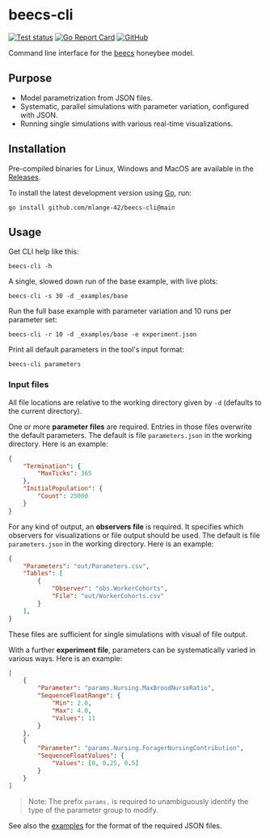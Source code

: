 # beecs-cli

[![Test status](https://img.shields.io/github/actions/workflow/status/mlange-42/beecs-cli/tests.yml?branch=main&label=Tests&logo=github)](https://github.com/mlange-42/beecs-cli/actions/workflows/tests.yml)
[![Go Report Card](https://goreportcard.com/badge/github.com/mlange-42/beecs-cli)](https://goreportcard.com/report/github.com/mlange-42/beecs-cli)
[![GitHub](https://img.shields.io/badge/github-repo-blue?logo=github)](https://github.com/mlange-42/beecs-cli)

Command line interface for the [beecs](https://github.com/mlange-42/beecs) honeybee model.

## Purpose

* Model parametrization from JSON files.
* Systematic, parallel simulations with parameter variation, configured with JSON.
* Running single simulations with various real-time visualizations.

## Installation

Pre-compiled binaries for Linux, Windows and MacOS are available in the [Releases](https://github.com/mlange-42/beecs-cli/releases).

To install the latest development version using [Go](https://go.dev), run:

```
go install github.com/mlange-42/beecs-cli@main
```

## Usage

Get CLI help like this:

```
beecs-cli -h
```

A single, slowed down run of the base example, with live plots:

```
beecs-cli -s 30 -d _examples/base
```

Run the full base example with parameter variation and 10 runs per parameter set:

```
beecs-cli -r 10 -d _examples/base -e experiment.json
```

Print all default parameters in the tool's input format:

```
beecs-cli parameters
```

### Input files

All file locations are relative to the working directory given by `-d` (defaults to the current directory).

One or more **parameter files** are required. Entries in those files overwrite the default parameters.
The default is file `parameters.json` in the working directory. Here is an example:

```json
{
    "Termination": {
        "MaxTicks": 365
    },
    "InitialPopulation": {
        "Count": 25000
    }
}
```

For any kind of output, an **observers file** is required.
It specifies which observers for visualizations or file output should be used.
The default is file `parameters.json` in the working directory. Here is an example:

```json
{
    "Parameters": "out/Parameters.csv",
    "Tables": [
        {
            "Observer": "obs.WorkerCohorts",
            "File": "out/WorkerCohorts.csv"
        }
    ],
}
```

These files are sufficient for single simulations with visual of file output.

With a further **experiment file**, parameters can be systematically varied in various ways.
Here is an example:

```json
[
    {
        "Parameter": "params.Nursing.MaxBroodNurseRatio",
        "SequenceFloatRange": {
            "Min": 2.0,
            "Max": 4.0,
            "Values": 11
        }
    },
    {
        "Parameter": "params.Nursing.ForagerNursingContribution",
        "SequenceFloatValues": {
            "Values": [0, 0.25, 0.5]
        }
    }
]
```

> Note: The prefix `params.` is required to unambiguously identify the type of the parameter group to modify.

See also the [examples](https://github.com/mlange-42/beecs-cli/tree/main/_examples) for the format of the required JSON files.
